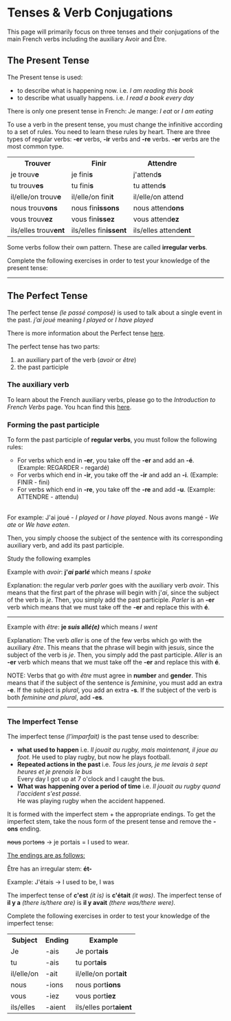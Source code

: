 <h1>Tenses & Verb Conjugations</h1>

<p> This page will primarily focus on three tenses and their conjugations of the main French verbs including the auxiliary Avoir and Être. </p>

<h2>The Present Tense</h2>

<p>The Present tense is used:

<ul>
  <li>to describe what is happening now. 
    i.e. <i>I am reading this book</i> </li>
  <li>to describe what usually happens. 
    i.e. <i>I read a book every day</i> </li>
</ul>  
</p>

<p>There is only one present tense in French: Je mange: <i>I eat</i> or <i>I am eating</i> </p>
  
<p>To use a verb in the present tense, you must change the infinitive according to a set of rules. You need to learn these rules by heart.
  There are three types of regular verbs: <b>-er</b> verbs, <b>-ir</b> verbs and <b>-re</b> verbs.
  <b>-er</b> verbs are the most common type.
  </p>

<p>
<table>
  <tr>
    <th>Trouv<b>er</b></th><th>Fin<b>ir</b></th><th>Attend<b>re</b></th>
  </tr>
  <tr>
    <td>je trouv<b>e</b> </td>
    <td>je fini<b>s</b></td>
    <td>j'attend<b>s</b></td>
  </tr>
  <tr> 
    <td>tu trouv<b>es</b></td>
    <td>tu fini<b>s</b></td>
    <td>tu attend<b>s</b></td>
  </tr>
  <tr>
    <td>il/elle/on trouv<b>e</b></td>
    <td>il/elle/on fini<b>t</b></td>
    <td>il/elle/on attend</td>
  </tr>
  <tr>
    <td>nous trouv<b>ons</b></td>
    <td>nous fin<b>issons</b></td>
    <td>nous attend<b>ons</b></td>
  </tr>
  <tr>
    <td>vous trouv<b>ez</b></td>
    <td>vous fin<b>issez</b></td>
    <td> vous attend<b>ez</b> </td>
  </tr>
  <tr>
    <td> ils/elles trouv<b>ent</b> </td>
    <td>ils/elles fin<b>issent</b></td>
    <td> ils/elles attend<b>ent</b> </td>
  </tr>
  </table>
</p>

<p>Some verbs follow their own pattern. These are called <b>irregular verbs</b>. </p>

<p>Complete the following exercises in order to test your knowledge of the present tense: </p>
<hr>
<h2>The Perfect Tense</h2>

<p>The perfect tense <i>(le passé composé)</i> is used to talk about a single event in the past.
  <i>j’ai joué</i> meaning <i>I played</i> or <i>I have played</i> </p>
  
<p>There is more information about the Perfect tense <a href="https://yuliyagryniv.github.io/sml209-18/introduction.html"> here</a>.
  </p>
  
<p> The perfect tense has two parts: 

<ol>
  <li>an auxiliary part of the verb (<i>avoir</i> or <i>être</i>) </li>
  <li>the past participle</li>
</ol>  
</p>

<h3>The auxiliary verb</h3>

<p>To learn about the French auxiliary verbs, please go to the <i>Introduction to French Verbs</i> page. You hcan find this <a href="https://yuliyagryniv.github.io/sml209-18/introduction.html"> here</a>. </p> 

<h3>Forming the past participle</h3>

<p>To form the past participle of <b>regular verbs</b>, you must follow the following rules:

<ul style="list-style-type:circle">
  <li>For verbs which end in <b>-er</b>, you take off the <b>-er</b> and add an <b>-é</b>. (Example: REGARDER - regardé)</li>
  <li>For verbs which end in <b>-ir</b>, you take off the <b>-ir</b> and add an <b>-i</b>. (Example: FINIR - fini)</li>
  <li>For verbs which end in <b>-re</b>, you take off the <b>-re</b> and add <b>-u</b>. (Example: ATTENDRE - attendu) </li>
    </ul>
    </p>
<br /> 
For example: J'ai joué - <i>I played</i> or <i>I have played</i>. 
Nous avons mangé - <i>We ate</i> or <i>We have eaten</i>. 

<p>Then, you simply choose the subject of the sentence with its corresponding auxiliary verb, and add its past participle.</p>

<p>Study the following examples</p>
  
<p>Example with <i>avoir</i>:
 <b> j'<i>ai</i> parl<i>é</i> </b> which means <i>I spoke</i> </p>
 
<p>Explanation: the regular verb <i>parler</i> goes with the auxiliary verb <i>avoir</i>. This means that the first part of the phrase will begin with j'<i>ai</i>, since the subject of the verb is <i>je</i>. Then, you simply add the past participle. <i>Parler</i> is an <b>-er</b> verb which means that we must take off the <b>-er</b> and replace this with <b>é</b>. 
   </p>
   
<hr>
<p>Example with <i>être</i>:
 <b> je <i>suis</i> all<i>é(e)</i> </b> which means <i>I went</i> </p>
 
 <p>Explanation: The verb <i>aller</i> is one of the few verbs which go with the auxiliary <i>être</i>. This means that the phrase will begin with je<i>suis</i>, since the subject of the verb is <i>je</i>. Then, you simply add the past participle. <i>Aller</i> is an <b>-er</b> verb which means that we must take off the <b>-er</b> and replace this with <b>é</b>. </p>
  
  <p>NOTE: Verbs that go with <i>être</i> must agree in <b>number</b> and <b>gender</b>. This means that if the subject of the sentence is <i>feminine</i>, you must add an extra <b>-e</b>. If the subject is <i>plural</i>, you add an extra <b>-s</b>. If the subject of the verb is both <i>feminine and plural</i>, add <b>-es</b>. 
  </p>
 
 <hr>
 <h3>The Imperfect Tense</h3>
 
 The imperfect tense <i>(l'imparfait)</i> is the past tense used to describe: 
  
 <ul>
  <li><b>what used to happen</b>
    i.e. <i>Il jouait au rugby, mais maintenant, il joue au foot.</i>
    He used to play rugby, but now he plays football.
  </li>
  <li> <b>Repeated actions in the past </b>
    i.e. <i>Tous les jours, je me levais à sept heures et je prenais le bus</i> 
  <br>
    Every day I got up at 7 o'clock and I caught the bus.</li>
    <li> <b>What was happening over a period of time</b>
      i.e. <i>Il jouait au rugby quand l'accident s'est passé.</i>
  <br>
    He was playing rugby when the accident happened.
  </li>
</ul>  

<p>
  It is formed with the imperfect stem + the appropriate endings. To get the imperfect stem, take the nous form of the present tense and remove the <b>-ons</b> ending.
  </p>
<p>
  <strike>nous</strike> port<strike>ons</strike> &#8594; je portais = I used to wear. 
  </p>
  
<p> <u>The endings are as follows: </u>
  <table>
  <tr>
    <th>Subject</th><th>Ending</th><th>Example</th>
  </tr>
  <tr>
    <td>Je </td>
    <td>-ais</td>
    <td>Je port<b>ais</b></td>
  </tr>
  <tr> 
    <td>tu</td>
    <td>-ais</td>
    <td>tu port<b>ais</b></td>
  </tr>
    <tr>
    <td>il/elle/on</td>
    <td>-ait</td>
    <td>il/elle/on port<b>ait</b></td>
  </tr>
  <tr> 
    <td>nous</td>
    <td>-ions</td>
    <td>nous port<b>ions</b></td>
  </tr>
    <tr> 
    <td>vous</td>
    <td>-iez</td>
    <td>vous port<b>iez</b></td>
  </tr>
    <tr>
    <td>ils/elles</td>
    <td>-aient</td>
    <td>ils/elles port<b>aient</b></td>
  </tr>
  </p>
  
<p>Être has an irregular stem: <b>ét-</b> </p>
<p>Example: J'étais &#8594; I used to be, I was </p>

<p>The imperfect tense of <b>c'est</b> <i>(it is)</i> is <b>c'était</b> <i>(it was)</i>.
  The imperfect tense of <b>il y a</b> <i>(there is/there are)</i> is <b>il y avait</b> <i>(there was/there were).</i> </p>
  
Complete the following exercises in order to test your knowledge of the imperfect tense:
  
  
